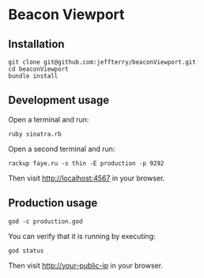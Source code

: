 # Beacon Viewport

## Installation

```
git clone git@github.com:jeffterry/beaconViewport.git
cd beaconViewport
bundle install
```

## Development usage

Open a terminal and run:

```
ruby sinatra.rb
```

Open a second terminal and run:

```
rackup faye.ru -s thin -E production -p 9292
```

Then visit [http://localhost:4567](http://localhost:4567) in your browser.

## Production usage

```
god -c production.god
```

You can verify that it is running by executing:

```
god status
```

Then visit [http://your-public-ip](http://your-public-ip) in your browser.
